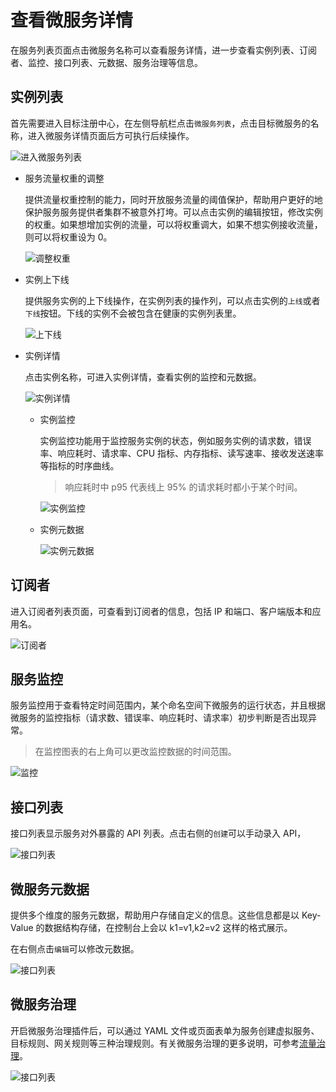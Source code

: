 # 查看微服务详情

在服务列表页面点击微服务名称可以查看服务详情，进一步查看实例列表、订阅者、监控、接口列表、元数据、服务治理等信息。

## 实例列表

首先需要进入目标注册中心，在左侧导航栏点击`微服务列表`，点击目标微服务的名称，进入微服务详情页面后方可执行后续操作。

![进入微服务列表](https://docs.daocloud.io/daocloud-docs-images/docs/skoala/registry/managed/servicelist/imgs/detail01.png)

- 服务流量权重的调整

    提供流量权重控制的能力，同时开放服务流量的阈值保护，帮助用户更好的地保护服务服务提供者集群不被意外打垮。可以点击实例的编辑按钮，修改实例的权重。如果想增加实例的流量，可以将权重调大，如果不想实例接收流量，则可以将权重设为 0。

    ![调整权重](https://docs.daocloud.io/daocloud-docs-images/docs/skoala/registry/managed/servicelist/imgs/detail02.png)

- 实例上下线

    提供服务实例的上下线操作，在实例列表的操作列，可以点击实例的`上线`或者`下线`按钮。下线的实例不会被包含在健康的实例列表里。

    ![上下线](https://docs.daocloud.io/daocloud-docs-images/docs/skoala/registry/managed/servicelist/imgs/detail03.png)

- 实例详情

    点击实例名称，可进入实例详情，查看实例的监控和元数据。

    ![实例详情](https://docs.daocloud.io/daocloud-docs-images/docs/skoala/registry/managed/servicelist/imgs/detail04.png)

    - 实例监控

        实例监控功能用于监控服务实例的状态，例如服务实例的请求数，错误率、响应耗时、请求率、CPU 指标、内存指标、读写速率、接收发送速率等指标的时序曲线。

        > 响应耗时中 p95 代表线上 95% 的请求耗时都小于某个时间。

        ![实例监控](https://docs.daocloud.io/daocloud-docs-images/docs/skoala/registry/managed/servicelist/imgs/detail04.png)

    - 实例元数据

        ![实例元数据](https://docs.daocloud.io/daocloud-docs-images/docs/skoala/registry/managed/servicelist/imgs/detail04.png)

## 订阅者

进入订阅者列表页面，可查看到订阅者的信息，包括 IP 和端口、客户端版本和应用名。

![订阅者](https://docs.daocloud.io/daocloud-docs-images/docs/skoala/registry/managed/servicelist/imgs/detail07.png)

## 服务监控

服务监控用于查看特定时间范围内，某个命名空间下微服务的运行状态，并且根据微服务的监控指标（请求数、错误率、响应耗时、请求率）初步判断是否出现异常。

> 在监控图表的右上角可以更改监控数据的时间范围。

![监控](https://docs.daocloud.io/daocloud-docs-images/docs/skoala/registry/managed/servicelist/imgs/detail08.png)

## 接口列表

接口列表显示服务对外暴露的 API 列表。点击右侧的`创建`可以手动录入 API，

![接口列表](https://docs.daocloud.io/daocloud-docs-images/docs/skoala/registry/managed/servicelist/imgs/detail09.png)

## 微服务元数据

提供多个维度的服务元数据，帮助用户存储自定义的信息。这些信息都是以 Key-Value 的数据结构存储，在控制台上会以 k1=v1,k2=v2 这样的格式展示。

在右侧点击`编辑`可以修改元数据。

![接口列表](https://docs.daocloud.io/daocloud-docs-images/docs/skoala/registry/managed/servicelist/imgs/detail10.png)

## 微服务治理

开启微服务治理插件后，可以通过 YAML 文件或页面表单为服务创建虚拟服务、目标规则、网关规则等三种治理规则。有关微服务治理的更多说明，可参考[流量治理](../../../../mspider/user-guide/traffic-governance/README.md)。

![接口列表](https://docs.daocloud.io/daocloud-docs-images/docs/skoala/registry/managed/servicelist/imgs/detail11.png)
